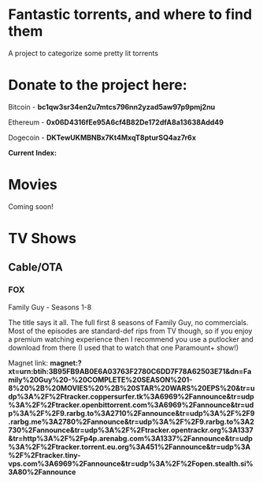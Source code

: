 # Fantastic torrents, and where to find them
A project to categorize some pretty lit torrents

# Donate to the project here:

Bitcoin - **bc1qw3sr34en2u7mtcs796nn2yzad5aw97p9pmj2nu**

Ethereum - **0x06D4316fEe95A6cf4B82De172dfA8a13638Add49**

Dogecoin - **DKTewUKMBNBx7Kt4MxqT8pturSQ4az7r6x**

**Current Index:**

# Movies
Coming soon!

# TV Shows
## Cable/OTA
### FOX
Family Guy - Seasons 1-8

The title says it all. The full first 8 seasons of Family Guy, no commercials. Most of the episodes are standard-def rips from TV though, so if you enjoy a premium watching experience then I recommend you use a putlocker and download from there (I used that to watch that one Paramount+ show!)

Magnet link: **magnet:?xt=urn:btih:3B95FB9AB0E6A03763F2780C6DD7F78A62503E71&dn=Family%20Guy%20-%20COMPLETE%20SEASON%201-8%20%2B%20MOVIES%20%2B%20STAR%20WARS%20EPS%20&tr=udp%3A%2F%2Ftracker.coppersurfer.tk%3A6969%2Fannounce&tr=udp%3A%2F%2Ftracker.openbittorrent.com%3A6969%2Fannounce&tr=udp%3A%2F%2F9.rarbg.to%3A2710%2Fannounce&tr=udp%3A%2F%2F9.rarbg.me%3A2780%2Fannounce&tr=udp%3A%2F%2F9.rarbg.to%3A2730%2Fannounce&tr=udp%3A%2F%2Ftracker.opentrackr.org%3A1337&tr=http%3A%2F%2Fp4p.arenabg.com%3A1337%2Fannounce&tr=udp%3A%2F%2Ftracker.torrent.eu.org%3A451%2Fannounce&tr=udp%3A%2F%2Ftracker.tiny-vps.com%3A6969%2Fannounce&tr=udp%3A%2F%2Fopen.stealth.si%3A80%2Fannounce**
